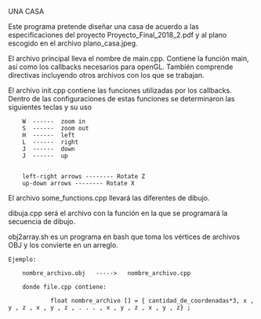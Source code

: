 UNA CASA

Este programa pretende diseñar una casa de acuerdo a las especificaciones del proyecto Proyecto_Final_2018_2.pdf y al plano escogido en el archivo plano_casa.jpeg.

El archivo principal lleva el nombre de main.cpp. Contiene la función main, así como los callbacks necesarios para openGL. También comprende directivas incluyendo otros archivos con los que se trabajan.

El archivo init.cpp contiene las funciones utilizadas por los callbacks. Dentro de las configuraciones de estas funciones se determinaron las siguientes teclas y su uso

		W  ------  zoom in
		S  ------  zoom out
		H  ------  left
		L  ------  right
		J  ------  down
		J  ------  up


		left-right arrows -------- Rotate Z
		up-down arrows -------- Rotate X

El archivo some_functions.cpp llevará las diferentes de dibujo.

dibuja.cpp será el archivo con la función en la que se programará la secuencia de dibujo.

obj2array.sh es un programa en bash que toma los vértices de archivos OBJ y los convierte en un arreglo.

	Ejemplo:

		nombre_archivo.obj   ----->   nombre_archivo.cpp

		donde file.cpp contiene:

				float nombre_archivo [] = { cantidad_de_coordenadas*3, x , y , z , x , y , z , . . . , x , y , z , x , y , z} ;










